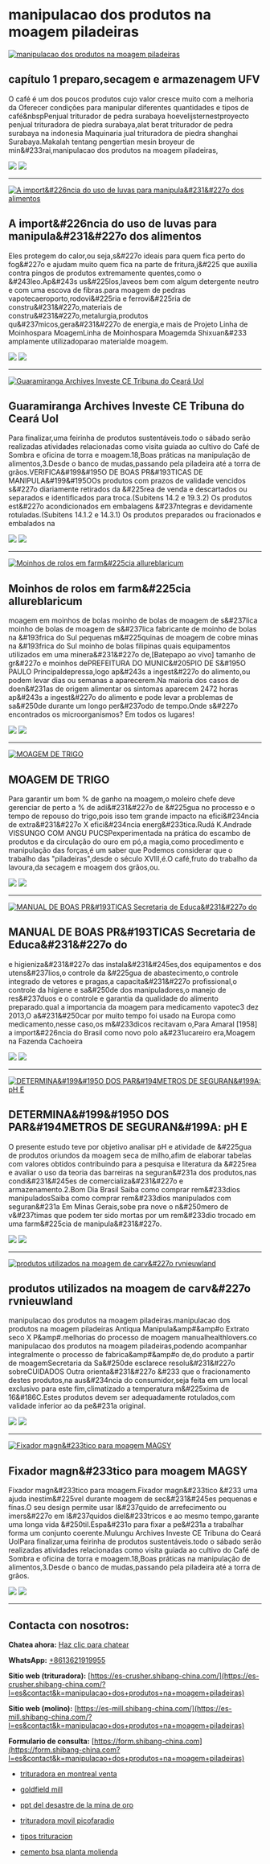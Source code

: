 # manipulacao dos produtos na moagem piladeiras

<a href="https://swt.shibang-china.com/?l=es&img&k=manipulacao+dos+produtos+na+moagem+piladeiras" target="_blank">![manipulacao dos produtos na moagem piladeiras](http://static.shibang-china.com/all-800x300/791.jpg)</a>

## capítulo 1 preparo,secagem e armazenagem UFV
O café é um dos poucos produtos cujo valor cresce muito com a melhoria da Oferecer condições para manipular diferentes quantidades e tipos de café&nbspPenjual triturador de pedra surabaya hoevelijsternestproyecto penjual trituradora de piedra surabaya,alat berat triturador de pedra surabaya na indonesia Maquinaria jual trituradora de piedra shanghai Surabaya.Makalah tentang pengertian mesin broyeur de min&#233rai,manipulacao dos produtos na moagem piladeiras,


<a href="https://whatsapp.shibangsoft.com/WhatsApp.php" target="_blank" title="WhatsApp">![](http://static.shibang-china.com/icon/whatsapp.png)</a> <a href="https://swt.shibang-china.com/?l=es&icon&k=manipulacao+dos+produtos+na+moagem+piladeiras" target="_blank">![](http://static.shibang-china.com/icon/chat-es.png)</a>

---

<a href="https://swt.shibang-china.com/?l=es&img&k=manipulacao+dos+produtos+na+moagem+piladeiras" target="_blank">![A import&#226ncia do uso de luvas para manipula&#231&#227o dos alimentos](http://static.shibang-china.com/all-800x300/57.jpg)</a>

## A import&#226ncia do uso de luvas para manipula&#231&#227o dos alimentos
Eles protegem do calor,ou seja,s&#227o ideais para quem fica perto do fog&#227o e ajudam muito quem fica na parte de fritura,j&#225 que auxilia contra pingos de produtos extremamente quentes,como o &#243leo.Ap&#243s us&#225los,laveos bem com algum detergente neutro e com uma escova de fibras.para moagem de pedras vapotecaeroporto,rodovi&#225ria e ferrovi&#225ria de constru&#231&#227o,materiais de constru&#231&#227o,metalurgia,produtos qu&#237micos,gera&#231&#227o de energia,e mais de Projeto Linha de Moinhospara MoagemLinha de Moinhospara Moagemda Shixuan&#233 amplamente utilizadoparao materialde moagem.


<a href="https://whatsapp.shibangsoft.com/WhatsApp.php" target="_blank" title="WhatsApp">![](http://static.shibang-china.com/icon/whatsapp.png)</a> <a href="https://swt.shibang-china.com/?l=es&icon&k=manipulacao+dos+produtos+na+moagem+piladeiras" target="_blank">![](http://static.shibang-china.com/icon/chat-es.png)</a>

---

<a href="https://swt.shibang-china.com/?l=es&img&k=manipulacao+dos+produtos+na+moagem+piladeiras" target="_blank">![Guaramiranga Archives Investe CE Tribuna do Ceará Uol](http://static.shibang-china.com/all-800x300/828.jpg)</a>

## Guaramiranga Archives Investe CE Tribuna do Ceará Uol
Para finalizar,uma feirinha de produtos sustentáveis.todo o sábado serão realizadas atividades relacionadas como visita guiada ao cultivo do Café de Sombra e oficina de torra e moagem.18,Boas práticas na manipulação de alimentos,3.Desde o banco de mudas,passando pela piladeira até a torra de grãos.VERIFICA&#199&#195O DE BOAS PR&#193TICAS DE MANIPULA&#199&#195OOs produtos com prazos de validade vencidos s&#227o diariamente retirados da &#225rea de venda e descartados ou separados e identificados para troca.(Subitens 14.2 e 19.3.2) Os produtos est&#227o acondicionados em embalagens &#237ntegras e devidamente rotuladas.(Subitens 14.1.2 e 14.3.1) Os produtos preparados ou fracionados e embalados na


<a href="https://whatsapp.shibangsoft.com/WhatsApp.php" target="_blank" title="WhatsApp">![](http://static.shibang-china.com/icon/whatsapp.png)</a> <a href="https://swt.shibang-china.com/?l=es&icon&k=manipulacao+dos+produtos+na+moagem+piladeiras" target="_blank">![](http://static.shibang-china.com/icon/chat-es.png)</a>

---

<a href="https://swt.shibang-china.com/?l=es&img&k=manipulacao+dos+produtos+na+moagem+piladeiras" target="_blank">![Moinhos de rolos em farm&#225cia allureblaricum](http://static.shibang-china.com/all-800x300/1294.jpg)</a>

## Moinhos de rolos em farm&#225cia allureblaricum
moagem em moinhos de bolas moinho de bolas de moagem de s&#237lica moinho de bolas de moagem de s&#237lica fabricante de moinho de bolas na &#193frica do Sul pequenas m&#225quinas de moagem de cobre minas na &#193frica do Sul moinho de bolas filipinas quais equipamentos utilizados em uma minera&#231&#227o de,[Batepapo ao vivo] tamanho de gr&#227o e moinhos dePREFEITURA DO MUNIC&#205PIO DE S&#195O PAULO Principaldepressa,logo ap&#243s a ingest&#227o do alimento,ou podem levar dias ou semanas a aparecerem.Na maioria dos casos de doen&#231as de origem alimentar os sintomas aparecem 2472 horas ap&#243s a ingest&#227o do alimento e pode levar a problemas de sa&#250de durante um longo per&#237odo de tempo.Onde s&#227o encontrados os microorganismos? Em todos os lugares!


<a href="https://whatsapp.shibangsoft.com/WhatsApp.php" target="_blank" title="WhatsApp">![](http://static.shibang-china.com/icon/whatsapp.png)</a> <a href="https://swt.shibang-china.com/?l=es&icon&k=manipulacao+dos+produtos+na+moagem+piladeiras" target="_blank">![](http://static.shibang-china.com/icon/chat-es.png)</a>

---

<a href="https://swt.shibang-china.com/?l=es&img&k=manipulacao+dos+produtos+na+moagem+piladeiras" target="_blank">![MOAGEM DE TRIGO](http://static.shibang-china.com/all-800x300/951.jpg)</a>

## MOAGEM DE TRIGO
Para garantir um bom % de ganho na moagem,o moleiro chefe deve gerenciar de perto a % de adi&#231&#227o de &#225gua no processo e o tempo de repouso do trigo,pois isso tem grande impacto na efici&#234ncia de extra&#231&#227o X efici&#234ncia energ&#233tica.Rudá K.Andrade VISSUNGO COM ANGU PUCSPexperimentada na prática do escambo de produtos e da circulação do ouro em pó,a magia,como procedimento e manipulação das forças,é um saber que Podemos considerar que o trabalho das "piladeiras",desde o século XVIII,é.O café,fruto do trabalho da lavoura,da secagem e moagem dos grãos,ou.


<a href="https://whatsapp.shibangsoft.com/WhatsApp.php" target="_blank" title="WhatsApp">![](http://static.shibang-china.com/icon/whatsapp.png)</a> <a href="https://swt.shibang-china.com/?l=es&icon&k=manipulacao+dos+produtos+na+moagem+piladeiras" target="_blank">![](http://static.shibang-china.com/icon/chat-es.png)</a>

---

<a href="https://swt.shibang-china.com/?l=es&img&k=manipulacao+dos+produtos+na+moagem+piladeiras" target="_blank">![MANUAL DE BOAS PR&#193TICAS Secretaria de Educa&#231&#227o do](http://static.shibang-china.com/all-800x300/274.jpg)</a>

## MANUAL DE BOAS PR&#193TICAS Secretaria de Educa&#231&#227o do
e higieniza&#231&#227o das instala&#231&#245es,dos equipamentos e dos utens&#237lios,o controle da &#225gua de abastecimento,o controle integrado de vetores e pragas,a capacita&#231&#227o profissional,o controle da higiene e sa&#250de dos manipuladores,o manejo de res&#237duos e o controle e garantia da qualidade do alimento preparado.qual a importancia da moagem para medicamento vapotec3 dez 2013,O a&#231&#250car por muito tempo foi usado na Europa como medicamento,nesse caso,os m&#233dicos recitavam o,Para Amaral [1958] a import&#226ncia do Brasil como novo polo a&#231ucareiro era,Moagem na Fazenda Cachoeira


<a href="https://whatsapp.shibangsoft.com/WhatsApp.php" target="_blank" title="WhatsApp">![](http://static.shibang-china.com/icon/whatsapp.png)</a> <a href="https://swt.shibang-china.com/?l=es&icon&k=manipulacao+dos+produtos+na+moagem+piladeiras" target="_blank">![](http://static.shibang-china.com/icon/chat-es.png)</a>

---

<a href="https://swt.shibang-china.com/?l=es&img&k=manipulacao+dos+produtos+na+moagem+piladeiras" target="_blank">![DETERMINA&#199&#195O DOS PAR&#194METROS DE SEGURAN&#199A: pH E](http://static.shibang-china.com/all-800x300/64.jpg)</a>

## DETERMINA&#199&#195O DOS PAR&#194METROS DE SEGURAN&#199A: pH E
O presente estudo teve por objetivo analisar pH e atividade de &#225gua de produtos oriundos da moagem seca de milho,afim de elaborar tabelas com valores obtidos contribuindo para a pesquisa e literatura da &#225rea e avaliar o uso da teoria das barreiras na seguran&#231a dos produtos,nas condi&#231&#245es de comercializa&#231&#227o e armazenamento.2.Bom Dia Brasil Saiba como comprar rem&#233dios manipuladosSaiba como comprar rem&#233dios manipulados com seguran&#231a Em Minas Gerais,sobe pra nove o n&#250mero de v&#237timas que podem ter sido mortas por um rem&#233dio trocado em uma farm&#225cia de manipula&#231&#227o.


<a href="https://whatsapp.shibangsoft.com/WhatsApp.php" target="_blank" title="WhatsApp">![](http://static.shibang-china.com/icon/whatsapp.png)</a> <a href="https://swt.shibang-china.com/?l=es&icon&k=manipulacao+dos+produtos+na+moagem+piladeiras" target="_blank">![](http://static.shibang-china.com/icon/chat-es.png)</a>

---

<a href="https://swt.shibang-china.com/?l=es&img&k=manipulacao+dos+produtos+na+moagem+piladeiras" target="_blank">![produtos utilizados na moagem de carv&#227o rvnieuwland](http://static.shibang-china.com/all-800x300/163.jpg)</a>

## produtos utilizados na moagem de carv&#227o rvnieuwland
manipulacao dos produtos na moagem piladeiras.manipulacao dos produtos na moagem piladeiras Antiqua Manipula&amp#&amp#o Extrato seco X P&amp#.melhorias do processo de moagem manualhealthlovers.co manipulacao dos produtos na moagem piladeiras,podendo acompanhar integralmente o processo de fabrica&amp#&amp#o de,do produto a partir de moagemSecretaria da Sa&#250de esclarece resolu&#231&#227o sobreCUIDADOS Outra orienta&#231&#227o &#233 que o fracionamento destes produtos,na aus&#234ncia do consumidor,seja feita em um local exclusivo para este fim,climatizado a temperatura m&#225xima de 16&#186C.Estes produtos devem ser adequadamente rotulados,com validade inferior ao da pe&#231a original.


<a href="https://whatsapp.shibangsoft.com/WhatsApp.php" target="_blank" title="WhatsApp">![](http://static.shibang-china.com/icon/whatsapp.png)</a> <a href="https://swt.shibang-china.com/?l=es&icon&k=manipulacao+dos+produtos+na+moagem+piladeiras" target="_blank">![](http://static.shibang-china.com/icon/chat-es.png)</a>

---

<a href="https://swt.shibang-china.com/?l=es&img&k=manipulacao+dos+produtos+na+moagem+piladeiras" target="_blank">![Fixador magn&#233tico para moagem MAGSY](http://static.shibang-china.com/all-800x300/338.jpg)</a>

## Fixador magn&#233tico para moagem MAGSY
Fixador magn&#233tico para moagem.Fixador magn&#233tico &#233 uma ajuda inestim&#225vel durante moagem de sec&#231&#245es pequenas e finas.O seu design permite usar l&#237quido de arrefecimento ou imers&#227o em l&#237quidos diel&#233tricos e ao mesmo tempo,garante uma longa vida &#250til.Espa&#231o para fixar a pe&#231a a trabalhar forma um conjunto coerente.Mulungu Archives Investe CE Tribuna do Ceará UolPara finalizar,uma feirinha de produtos sustentáveis.todo o sábado serão realizadas atividades relacionadas como visita guiada ao cultivo do Café de Sombra e oficina de torra e moagem.18,Boas práticas na manipulação de alimentos,3.Desde o banco de mudas,passando pela piladeira até a torra de grãos.


<a href="https://whatsapp.shibangsoft.com/WhatsApp.php" target="_blank" title="WhatsApp">![](http://static.shibang-china.com/icon/whatsapp.png)</a> <a href="https://swt.shibang-china.com/?l=es&icon&k=manipulacao+dos+produtos+na+moagem+piladeiras" target="_blank">![](http://static.shibang-china.com/icon/chat-es.png)</a>

---
## Contacta con nosotros:

**Chatea ahora:** [Haz clic para chatear](https://swt.shibang-china.com?l=es&contact&k=manipulacao+dos+produtos+na+moagem+piladeiras)

**WhatsApp:**  [+8613621919955](https://whatsapp.shibangsoft.com/WhatsApp.php)

**Sitio web (trituradora):** [https://es-crusher.shibang-china.com/](https://es-crusher.shibang-china.com/?l=es&contact&k=manipulacao+dos+produtos+na+moagem+piladeiras)

**Sitio web (molino):** [https://es-mill.shibang-china.com/](https://es-mill.shibang-china.com/?l=es&contact&k=manipulacao+dos+produtos+na+moagem+piladeiras)

**Formulario de consulta:** [https://form.shibang-china.com](https://form.shibang-china.com?l=es&contact&k=manipulacao+dos+produtos+na+moagem+piladeiras)

* [trituradora en montreal venta](../69/trituradora%20en%20montreal%20venta.md)

* [goldfield mill](../80/goldfield%20mill.md)

* [ppt del desastre de la mina de oro](../72/ppt%20del%20desastre%20de%20la%20mina%20de%20oro.md)

* [trituradora movil picofaradio](../72/trituradora%20movil%20picofaradio.md)

* [tipos trituracion](../80/tipos%20trituracion.md)

* [cemento bsa planta molienda](../67/cemento%20bsa%20planta%20molienda.md)